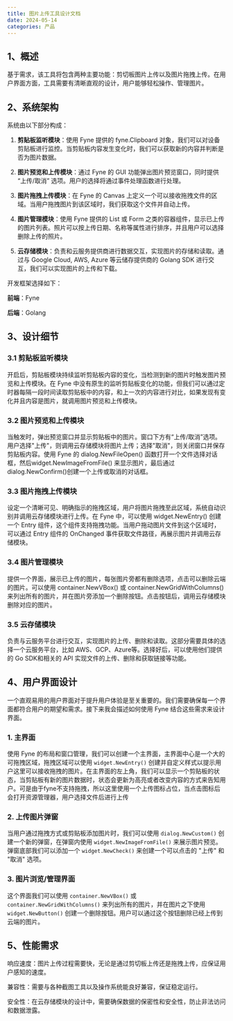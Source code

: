 ```yaml
---
title: 图片上传工具设计文档
date: 2024-05-14
categories: 产品
---
```


## 1、概述

基于需求，该工具将包含两种主要功能：剪切板图片上传以及图片拖拽上传。在用户界面方面，工具需要有清晰直观的设计，用户能够轻松操作、管理图片。

## 2、系统架构

系统由以下部分构成：

1. **剪贴板监听模块**：使用 Fyne 提供的 fyne.Clipboard 对象，我们可以对设备剪贴板进行监控。当剪贴板内容发生变化时，我们可以获取新的内容并判断是否为图片数据。

2. **图片预览和上传模块**：通过 Fyne 的 GUI 功能弹出图片预览窗口，同时提供 “上传/取消” 选项。用户的选择将通过事件处理函数进行处理。

3. **图片拖拽上传模块**：在 Fyne 的 Canvas 上定义一个可以接收拖拽文件的区域。当用户拖拽图片到该区域时，我们获取这个文件并自动上传。

4. **图片管理模块**：使用 Fyne 提供的 List 或 Form 之类的容器组件，显示已上传的图片列表。照片可以按上传日期、名称等属性进行排序，并且用户可以选择删除上传的照片。

5. **云存储模块**：负责和云服务提供商进行数据交互，实现图片的存储和读取。通过与 Google Cloud, AWS, Azure 等云储存提供商的 Golang SDK 进行交互，我们可以实现图片的上传和下载。

开发框架选择如下：

**前端**：Fyne

**后端**：Golang

## 3、设计细节

### 3.1 剪贴板监听模块

开启后，剪贴板模块持续监听剪贴板内容的变化，当检测到新的图片时触发图片预览和上传模块。在 Fyne 中没有原生的监听剪贴板变化的功能，但我们可以通过定时器每隔一段时间读取剪贴板中的内容，和上一次的内容进行对比，如果发现有变化并且内容是图片，就调用图片预览和上传模块。

### 3.2 图片预览和上传模块

当触发时，弹出预览窗口并显示剪贴板中的图片。窗口下方有“上传/取消”选项。用户选择"上传"，则调用云存储模块将图片上传；选择"取消"，则关闭窗口并保存剪贴板内容。使用 Fyne 的 dialog.NewFileOpen() 函数打开一个文件选择对话框，然后widget.NewImageFromFile() 来显示图片，最后通过 dialog.NewConfirm()创建一个上传或取消的对话框。

### 3.3 图片拖拽上传模块

设定一个清晰可见、明确指示的拖拽区域，用户将图片拖拽至此区域，系统自动识别并调用云存储模块进行上传。在 Fyne 中，可以使用 widget.NewEntry() 创建一个 Entry 组件，这个组件支持拖拽功能。当用户拖动图片文件到这个区域时，可以通过 Entry 组件的 OnChanged 事件获取文件路径，再展示图片并调用云存储模块。

### 3.4 图片管理模块

提供一个界面，展示已上传的图片，每张图片旁都有删除选项，点击可以删除云端的图片。可以使用 container.NewVBox() 或 container.NewGridWithColumns() 来列出所有的图片，并在图片旁添加一个删除按钮。点击按钮后，调用云存储模块删除对应的图片。

### 3.5 云存储模块

负责与云服务平台进行交互，实现图片的上传、删除和读取。这部分需要具体的选择一个云服务平台，比如 AWS、GCP、Azure等。选择好后，可以使用他们提供的 Go SDK和相关的 API 实现文件的上传、删除和获取链接等功能。

## 4、用户界面设计

一个直观易用的用户界面对于提升用户体验是至关重要的。我们需要确保每一个界面都符合用户的期望和需求。接下来我会描述如何使用 Fyne 结合这些需求来设计界面。

### 1. 主界面

使用 Fyne 的布局和窗口管理，我们可以创建一个主界面，主界面中心是一个大的可拖拽区域，拖拽区域可以使用 `widget.NewEntry()` 创建并自定义样式以提示用户这里可以接收拖拽的图片。在主界面的左上角，我们可以显示一个剪贴板的状态，当剪贴板有新的图片数据时，状态会更新为高亮或者改变内容的方式来告知用户。可是由于fyne不支持拖拽，所以这里使用一个上传图标占位，当点击图标后会打开资源管理器，用户选择文件后进行上传

### 2. 上传图片弹窗

当用户通过拖拽方式或剪贴板添加图片时，我们可以使用 `dialog.NewCustom()` 创建一个新的弹窗，在弹窗内使用 `widget.NewImageFromFile()` 来展示图片预览。弹窗底部我们可以添加一个 `widget.NewCheck()` 来创建一个可以点击的 "上传" 和 "取消" 选项。

### 3. 图片浏览/管理界面

这个界面我们可以使用 `container.NewVBox()` 或 `container.NewGridWithColumns()` 来列出所有的图片，并在图片之下使用 `widget.NewButton()` 创建一个删除按钮。用户可以通过这个按钮删除已经上传到云端的图片。

## 5、性能需求

响应速度：图片上传过程需要快，无论是通过剪切板上传还是拖拽上传，应保证用户感知的速度。

兼容性：需要与各种截图工具以及操作系统能良好兼容，保证稳定运行。

安全性：在云存储模块的设计中，需要确保数据的保密性和安全性，防止非法访问和数据泄露。
